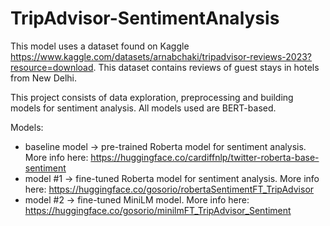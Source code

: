 # TripAdvisor-SentimentAnalysis

This model uses a dataset found on Kaggle https://www.kaggle.com/datasets/arnabchaki/tripadvisor-reviews-2023?resource=download. This dataset contains reviews of guest stays in hotels from New Delhi.

This project consists of data exploration, preprocessing and building models for sentiment analysis. All models used are BERT-based.

Models:
- baseline model -> pre-trained Roberta model for sentiment analysis. More info here: https://huggingface.co/cardiffnlp/twitter-roberta-base-sentiment
- model #1 -> fine-tuned Roberta model for sentiment analysis. More info here: https://huggingface.co/gosorio/robertaSentimentFT_TripAdvisor 
- model #2 -> fine-tuned MiniLM model. More info here: https://huggingface.co/gosorio/minilmFT_TripAdvisor_Sentiment 
